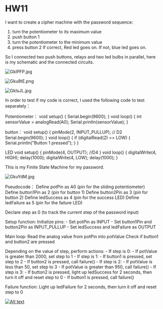 # HW11

I want to create a cipher machine with the password sequence:

1. turn the potentiometer to its maximum value
2. push button 1
3. turn the potentiometer to the minimum value
4. press button 2
If correct, Red led goes on. If not, blue led goes on.

So I connected two push buttons, relays and two led bulbs in parallel, here is my schematic and the connected circuits.

![GkIPFP.jpg](https://imgpile.com/images/GkIPFP.jpg)

![Gku8tE.png](https://imgpile.com/images/Gku8tE.png)

![GkIsJL.jpg](https://imgpile.com/images/GkIsJL.jpg)

In order to test if my code is correct, I used the following code to test separately：

Potentiometer：
void setup() {
  Serial.begin(9600);
}
void loop() {
  int sensorValue = analogRead(A0);
  Serial.println(sensorValue);
}
 
button：
 void setup() {
  pinMode(2, INPUT_PULLUP); // D2
  Serial.begin(9600);
}
void loop() {
  if (digitalRead(2) == LOW) {
    Serial.println("Button 1 pressed");
  }
}

LED
void setup() {
  pinMode(4, OUTPUT); //D4
}
void loop() {
  digitalWrite(4, HIGH);
  delay(1000);
  digitalWrite(4, LOW);
  delay(1000);
}

This is my Finite State Machine for my password.

![GkuYdM.jpg](https://imgpile.com/images/GkuYdM.jpg)

Pseudocode：
Define potPin as A0 (pin for the sliding potentiometer)
Define button1Pin as 2 (pin for button 1)
Define button2Pin as 3 (pin for button 2)
Define ledSuccess as 4 (pin for the success LED)
Define ledFailure as 5 (pin for the failure LED)

Declare step as 0 (to track the current step of the password input)

Setup function:
  Initialize pins:
    - Set potPin as INPUT
    - Set button1Pin and button2Pin as INPUT_PULLUP
    - Set ledSuccess and ledFailure as OUTPUT

Main loop:
  Read the analog value from potPin into potValue
  Check if button1 and button2 are pressed

  Depending on the value of step, perform actions:
    - If step is 0:
      - If potValue is greater than 2000, set step to 1
    - If step is 1:
      - If button1 is pressed, set step to 2
      - If button2 is pressed, call failure()
    - If step is 2:
      - If potValue is less than 50, set step to 3
      - If potValue is greater than 950, call failure()
    - If step is 3:
      - If button2 is pressed, light up ledSuccess for 2 seconds, then turn it off and reset step to 0
      - If button1 is pressed, call failure()

Failure function:
  Light up ledFailure for 2 seconds, then turn it off and reset step to 0

  [![Alt text](https://img.youtube.com/vi/VIDEO_ID/0.jpg)](https://www.youtube.com/watch?v=_GMmlgMmaJo)

